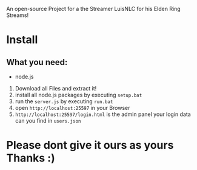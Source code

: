 An open-source Project for a the Streamer LuisNLC for his Elden Ring Streams!






# Install

## What you need:
* node.js

1. Download all Files and extract it!
2. install all node.js packages by executing ``setup.bat``
3. run the ``server.js`` by executing ``run.bat``
4. open ``http://localhost:25597`` in your Browser
5. ``http://localhost:25597/login.html`` is the admin panel your login data can you find in ``users.json``

# Please dont give it ours as yours Thanks :)
